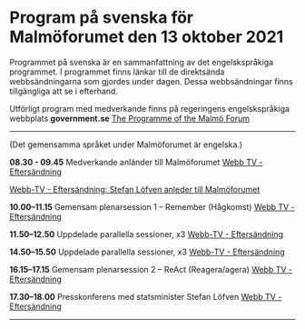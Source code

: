 # Program på svenska för Malmöforumet den 13 oktober 2021

Programmet på svenska är en sammanfattning av det engelskspråkiga programmet. I programmet finns länkar till de direktsända webbsändningarna som gjordes under dagen. Dessa webbsändningar finns tillgängliga att se i efterhand.

Utförligt program med medverkande finns på regeringens engelskspråkiga webbplats **government.se**
[The Programme of the Malmö Forum](https://www.government.se/contentassets/fd9b5618a7194f76ad02a754d366be88/the-programme-of-the-malmo-forum/)

---

(Det gemensamma språket under Malmöforumet är engelska.)

**08.30 - 09.45** Medverkande anländer till Malmöforumet
[Webb TV - Eftersändning](~/link/2b45ce8efe13424e8aaaa030e7a9f8c3.aspx)

[Webb-TV - Eftersändning: Stefan Löfven anleder till Malmöforumet](https://www.government.se/articles/2021/10/prime-minister-stefan-lofven-arrives-at-the-conference-rememberreact/)

**10.00–11.15** Gemensam plenarsession 1 – Remember (Hågkomst)
[Webb TV - Eftersändning](~/link/2aa332391a0545b898c542a640c3747b.aspx)

**11.50–12.50** Uppdelade parallella sessioner, x3
[Webb-TV - Eftersändning](https://www.government.se/articles/2021/10/malmo-forum-breakout-sessions-1/)

**14.50–15.50** Uppdelade parallella sessioner, x3
[Webb-TV - Eftersändning](https://www.government.se/articles/2021/10/malmo-forum-breakout-sessions-2/)

**16.15–17.15** Gemensam plenarsession 2 – ReAct (Reagera/agera)
[Webb TV - Eftersändning](~/link/6d9d1e19a107484384af0701fe8b0856.aspx)

**17.30–18.00** Presskonferens med statsminister Stefan Löfven
[Webb TV - Eftersändning](~/link/6f1f0ab4c60548e995b578c62f58c527.aspx)

---
